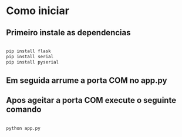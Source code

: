 # Como iniciar

## Primeiro instale as dependencias
```sh

pip install flask
pip install serial
pip install pyserial


```
## Em seguida arrume a porta COM no app.py

## Apos ageitar a porta COM execute o seguinte comando

```sh

python app.py

```